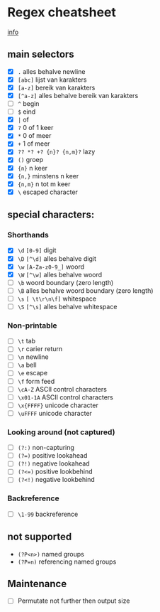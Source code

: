 # Regex cheatsheet
[info](https://www.regular-expressions.info)

## main selectors
- [x] `.` alles behalve newline
- [x] `[abc]` lijst van karakters
- [x] `[a-z]` bereik van karakters
- [x] `[^a-z]` alles behalve bereik van karakters
- [ ] `^` begin
- [ ] `$` eind
- [x] `|` of
- [x] `?` 0 of 1 keer
- [x] `*` 0 of meer
- [x] `+` 1 of meer
- [x] `?? *? +? {n}? {n,m}?` lazy
- [x] `()` groep
- [x] `{n}` n keer
- [x] `{n,}` minstens n keer
- [x] `{n,m}` n tot m keer
- [x] `\` escaped character

## special characters:
### Shorthands
- [x] `\d` `[0-9]` digit
- [x] `\D` `[^\d]` alles behalve digit
- [x] `\w` `[A-Za-z0-9_]` woord
- [x] `\W` `[^\w]` alles behalve woord
- [ ] `\b` woord boundary (zero length)
- [ ] `\B` alles behalve woord boundary (zero length)
- [ ] `\s` `[ \t\r\n\f]` whitespace
- [ ] `\S` `[^\s]` alles behalve whitespace

### Non-printable
- [ ] `\t` tab
- [ ] `\r` carier return
- [ ] `\n` newline
- [ ] `\a` bell
- [ ] `\e` escape
- [ ] `\f` form feed
- [ ] `\cA-Z` ASCII control characters
- [ ] `\x01-1A` ASCII control characters
- [ ] `\x{FFFF}` unicode character
- [ ] `\uFFFF` unicode character

### Looking around (not captured)
- [ ] `(?:)` non-capturing
- [ ] `(?=)` positive lookahead
- [ ] `(?!)` negative lookahead
- [ ] `(?<=)` positive lookbehind
- [ ] `(?<!)` negative lookbehind

### Backreference
- [ ] `\1-99` backreference

## not supported
- `(?P<n>)` named groups
- `(?P=n)` referencing named groups

## Maintenance
- [ ] Permutate not further then output size